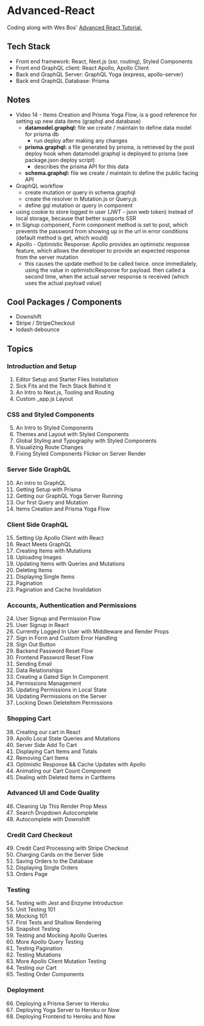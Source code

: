 # Advanced-React

Coding along with Wes Bos' [Advanced React Tutorial.](https://advancedreact.com/)

## Tech Stack
* Front end framework: React, Next.js (ssr, routing), Styled Components
* Front end GraphQL client: React Apollo, Apollo Client
* Back end GraphQL Server: GraphQL Yoga (express, apollo-server)
* Back end GraphQL Database: Prisma

## Notes
* Video 14 - Items Creation and Prisma Yoga Flow, is a good reference for setting up new data items (graphql and database)
  - **datamodel.graphql:** file we create / maintain to define data model for prisma db
    + run deploy after making any changes
  - **prisma.graphql:** a file generated by prisma, is retrieved by the post deploy hook when datamodel.graphql is deployed to prisma (see package.json deploy script)
    + describes the prisma API for this data
  - **schema.graphql:** file we create / maintain to define the public facing API
* GraphQL workflow
  - create mutation or query in schema.graphql
  - create the resolver in Mutation.js or Query.js
  - define gql mutation or query in component
* using cookie to store logged in user (JWT - json web token) instead of local storage, because that better supports SSR
* in Signup component, Form component method is set to post, which prevents the password from showing up in the url in error conditions (default method is get, which would)
* Apollo - Optimistic Response: Apollo provides an optimistic response feature, which allows the developer to provide an expected response from the server mutation
  - this causes the update method to be called twice. once immediately, using the value in optimisticResponse for payload. then called a second time, when the actual server response is received (which uses the actual payload value)

## Cool Packages / Components
* Downshift
* Stripe / StripeCheckout
* lodash debounce
  
## Topics

### Introduction and Setup
1. Editor Setup and Starter Files Installation
2. Sick Fits and the Tech Stack Behind It
3. An Intro to Next.js, Tooling and Routing
4. Custom _app.js Layout

### CSS and Styled Components
5. An Intro to Styled Components
6. Themes and Layout with Styled Components
7. Global Styling and Typography with Styled Components
8. Visualizing Route Changes
9. Fixing Styled Components Flicker on Server Render

### Server Side GraphQL
10. An intro to GraphQL
11. Getting Setup with Prisma
12. Getting our GraphQL Yoga Server Running
13. Our first Query and Mutation
14. Items Creation and Prisma Yoga Flow

### Client Side GraphQL
15. Setting Up Apollo Client with React
16. React Meets GraphQL
17. Creating Items with Mutations
18. Uploading Images
19. Updating Items with Queries and Mutations
20. Deleting Items
21. Displaying Single Items
22. Pagination
23. Pagination and Cache Invalidation

### Accounts, Authentication and Permissions
24. User Signup and Permission Flow
25. User Signup in React
26. Currently Logged In User with Middleware and Render Props
27. Sign in Form and Custom Error Handling
28. Sign Out Button
29. Backend Password Reset Flow
30. Frontend Password Reset Flow
31. Sending Email
32. Data Relationships
33. Creating a Gated Sign In Component
34. Permissions Management
35. Updating Permissions in Local State
36. Updating Permissions on the Server
37. Locking Down DeleteItem Permissions

### Shopping Cart
38. Creating our cart in React
39. Apollo Local State Queries and Mutations
40. Server Side Add To Cart
41. Displaying Cart Items and Totals
42. Removing Cart Items
43. Optimistic Response && Cache Updates with Apollo
44. Animating our Cart Count Component
45. Dealing with Deleted Items in CartItems

### Advanced UI and Code Quality
46. Cleaning Up This Render Prop Mess
47. Search Dropdown Autocomplete
48. Autocomplete with Downshift

### Credit Card Checkout
49. Credit Card Processing with Stripe Checkout
50. Charging Cards on the Server Side
51. Saving Orders to the Database
52. Displaying Single Orders
53. Orders Page

### Testing
54. Testing with Jest and Enzyme Introduction
55. Unit Testing 101
56. Mocking 101
57. First Tests and Shallow Rendering
58. Snapshot Testing
59. Testing and Mocking Apollo Queries
60. More Apollo Query Testing
61. Testing Pagination
62. Testing Mutations
63. More Apollo Client Mutation Testing
64. Testing our Cart
65. Testing Order Components

### Deployment
66. Deploying a Prisma Server to Heroku
67. Deploying Yoga Server to Heroku or Now
68. Deploying Frontend to Heroku and Now
